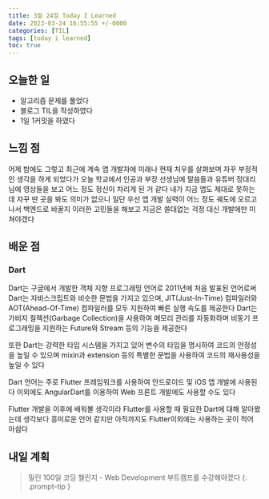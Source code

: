 ```yaml
---
title: 3월 24일 Today I Learned
date: 2023-03-24 16:55:55 +/-0000
categories: [TIL]
tags: [today i learned]
toc: true
---
```


## 오늘한 일

* 알고리즘 문제를 풀었다
* 블로그 TIL을 작성하였다
* 1일 1커밋을 하였다

## 느낌 점

어제 밤에도 그렇고 최근에 계속 앱 개발자에 미래나 현재 처우를 살펴보며 자꾸 부정적인 생각을 하게 되었다가 오늘 학교에서 인공과 부장 선생님에 말씀들과 유튜버 정대리님에 영상들을 보고 어느 정도 정신이 차리게 된 거 같다 내가 지금 앱도 제대로 못하는데 자꾸 딴 곳을 봐도 의미가 없으니 일단 우선 앱 개발 실력이 어느 정도 궤도에 오르고 나서 백엔드로 바꿀지 이러한 고민들을 해보고 지금은 쓸대없는 걱정 대신 개발에만 미쳐야겠다

## 배운 점

### Dart

Dart는 구글에서 개발한 객체 지향 프로그래밍 언어로 2011년에 처음 발표된 언어로써 Dart는 자바스크립트와 비슷한 문법을 가지고 있으며, JIT(Just-In-Time) 컴파일러와 AOT(Ahead-Of-Time) 컴파일러를 모두 지원하여 빠른 실행 속도를 제공한다 Dart는 가비지 컬렉션(Garbage Collection)을 사용하여 메모리 관리를 자동화하며 비동기 프로그래밍을 지원하는 Future와 Stream 등의 기능을 제공한다

또한 Dart는 강력한 타입 시스템을 가지고 있어 변수의 타입을 명시하여 코드의 안정성을 높일 수 있으며 mixin과 extension 등의 특별한 문법을 사용하여 코드의 재사용성을 높일 수 있다

Dart 언어는 주로 Flutter 프레임워크를 사용하여 안드로이드 및 iOS 앱 개발에 사용된다 이외에도 AngularDart를 이용하여 Web 프론트 개발에도 사용할 수도 있다

Flutter 개발을 이후에 배워볼 생각이라 Flutter를 사용할 때 필요한 Dart에 대해 알아봤는데 생각보다 흥미로운 언어 같지만 아직까지도 Flutter이외에는 사용하는 곳이 적어 아쉽다

## 내일 계획

> 밀린 100일 코딩 챌린지 - Web Development 부트캠프를 수강해야겠다
{: .prompt-tip }